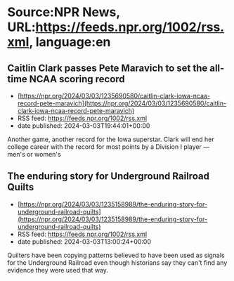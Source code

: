 # Source:NPR News, URL:https://feeds.npr.org/1002/rss.xml, language:en

## Caitlin Clark passes Pete Maravich to set the all-time NCAA scoring record
 - [https://npr.org/2024/03/03/1235690580/caitlin-clark-iowa-ncaa-record-pete-maravich](https://npr.org/2024/03/03/1235690580/caitlin-clark-iowa-ncaa-record-pete-maravich)
 - RSS feed: https://feeds.npr.org/1002/rss.xml
 - date published: 2024-03-03T19:44:01+00:00

Another game, another record for the Iowa superstar. Clark will end her college career with the record for most points by a Division I player — men's or women's

## The enduring story for Underground Railroad Quilts
 - [https://npr.org/2024/03/03/1235158989/the-enduring-story-for-underground-railroad-quilts](https://npr.org/2024/03/03/1235158989/the-enduring-story-for-underground-railroad-quilts)
 - RSS feed: https://feeds.npr.org/1002/rss.xml
 - date published: 2024-03-03T13:00:24+00:00

Quilters have been copying patterns believed to have been used as signals for the Underground Railroad even though historians say they can't find any evidence they were used that way.

